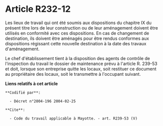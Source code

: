 # Article R232-12

Les lieux de travail qui ont été soumis aux dispositions du chapitre IX du présent titre lors de leur construction ou de leur
aménagement doivent être utilisés en conformité avec ces dispositions. En cas de changement de destination, ils doivent être
aménagés pour être rendus conformes aux dispositions régissant cette nouvelle destination à la date des travaux
d'aménagement. 

Le chef d'établissement tient à la disposition des agents de contrôle de l'inspection du travail le dossier de maintenance
prévu à l'article R. 239-53 et doit, lorsque son entreprise quitte les locaux, soit restituer ce document au propriétaire des
locaux, soit le transmettre à l'occupant suivant.

**Liens relatifs à cet article**

	**Codifié par**:

	  - Décret n°2004-196 2004-02-25

	**Cite**:

	  - Code du travail applicable à Mayotte. - art. R239-53 (V)

